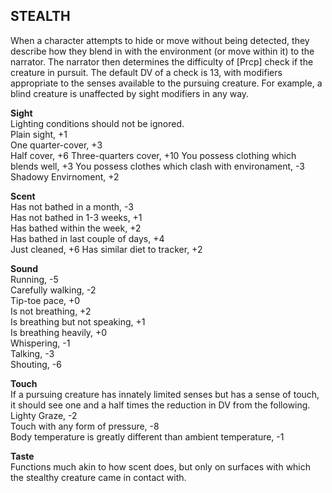 ## STEALTH
When a character attempts to hide or move without being detected, they describe how they blend in with the environment (or move within it) to the narrator. The narrator then determines the difficulty of [Prcp] check if the creature in pursuit. The default DV of a check is 13, with modifiers appropriate to the senses available to the pursuing creature. For example, a blind creature is unaffected by sight modifiers in any way.

**Sight**  
Lighting conditions should not be ignored.  
Plain sight, +1  
One quarter-cover, +3  
Half cover, +6
Three-quarters cover, +10
You possess clothing which blends well, +3
You possess clothes which clash with environament, -3  
Shadowy Envirnoment, +2

**Scent**  
Has not bathed in a month, -3  
Has not bathed in 1-3 weeks, +1  
Has bathed within the week, +2  
Has bathed in last couple of days, +4  
Just cleaned, +6
Has similar diet to tracker, +2

**Sound**  
Running, -5  
Carefully walking, -2  
Tip-toe pace, +0  
Is not breathing, +2  
Is breathing but not speaking, +1  
Is breathing heavily, +0  
Whispering, -1  
Talking, -3  
Shouting, -6

**Touch**  
If a pursuing creature has innately limited senses but has a sense of touch, it should see one and a half times the reduction in DV from the following.  
Lighty Graze, -2  
Touch with any form of pressure, -8  
Body temperature is greatly different than ambient temperature, -1  

**Taste**  
Functions much akin to how scent does, but only on surfaces with which the stealthy creature came in contact with.
